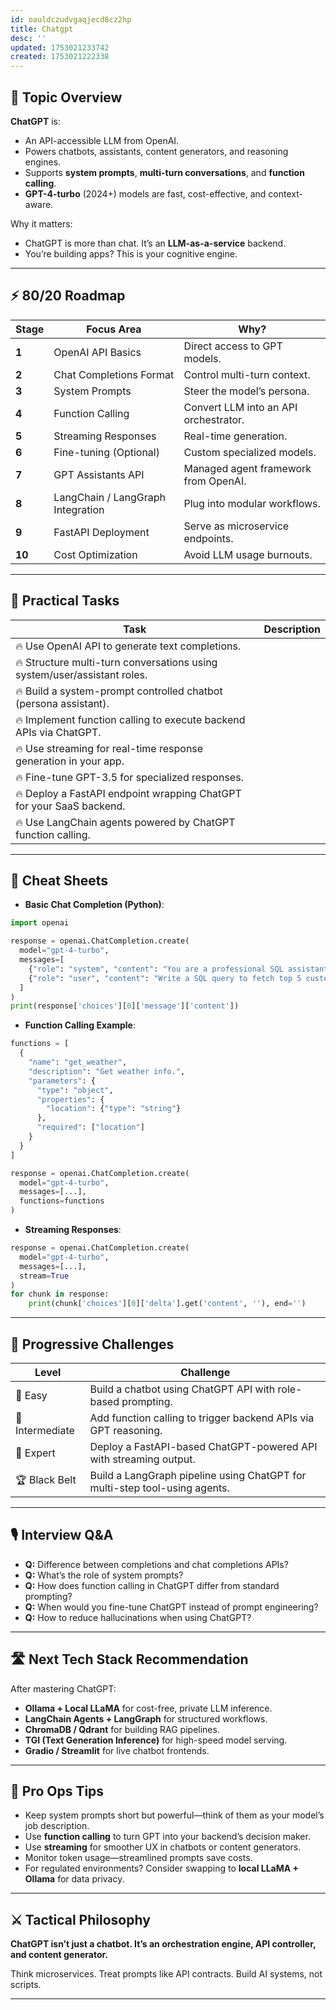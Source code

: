 ```yaml
---
id: oauldczudvgaqjecd8cz2hp
title: Chatgpt
desc: ''
updated: 1753021233742
created: 1753021222338
---
```


## 📌 Topic Overview

**ChatGPT** is:

* An API-accessible LLM from OpenAI.
* Powers chatbots, assistants, content generators, and reasoning engines.
* Supports **system prompts**, **multi-turn conversations**, and **function calling**.
* **GPT-4-turbo** (2024+) models are fast, cost-effective, and context-aware.

Why it matters:

* ChatGPT is more than chat. It’s an **LLM-as-a-service** backend.
* You’re building apps? This is your cognitive engine.

---

## ⚡ 80/20 Roadmap

| Stage  | Focus Area                        | Why?                                  |
| ------ | --------------------------------- | ------------------------------------- |
| **1**  | OpenAI API Basics                 | Direct access to GPT models.          |
| **2**  | Chat Completions Format           | Control multi-turn context.           |
| **3**  | System Prompts                    | Steer the model’s persona.            |
| **4**  | Function Calling                  | Convert LLM into an API orchestrator. |
| **5**  | Streaming Responses               | Real-time generation.                 |
| **6**  | Fine-tuning (Optional)            | Custom specialized models.            |
| **7**  | GPT Assistants API                | Managed agent framework from OpenAI.  |
| **8**  | LangChain / LangGraph Integration | Plug into modular workflows.          |
| **9**  | FastAPI Deployment                | Serve as microservice endpoints.      |
| **10** | Cost Optimization                 | Avoid LLM usage burnouts.             |

---

## 🚀 Practical Tasks

| Task                                                                     | Description |
| ------------------------------------------------------------------------ | ----------- |
| 🔥 Use OpenAI API to generate text completions.                          |             |
| 🔥 Structure multi-turn conversations using system/user/assistant roles. |             |
| 🔥 Build a system-prompt controlled chatbot (persona assistant).         |             |
| 🔥 Implement function calling to execute backend APIs via ChatGPT.       |             |
| 🔥 Use streaming for real-time response generation in your app.          |             |
| 🔥 Fine-tune GPT-3.5 for specialized responses.                          |             |
| 🔥 Deploy a FastAPI endpoint wrapping ChatGPT for your SaaS backend.     |             |
| 🔥 Use LangChain agents powered by ChatGPT function calling.             |             |

---

## 🧾 Cheat Sheets

* **Basic Chat Completion (Python)**:

```python
import openai

response = openai.ChatCompletion.create(
  model="gpt-4-turbo",
  messages=[
    {"role": "system", "content": "You are a professional SQL assistant."},
    {"role": "user", "content": "Write a SQL query to fetch top 5 customers."}
  ]
)
print(response['choices'][0]['message']['content'])
```

* **Function Calling Example**:

```python
functions = [
  {
    "name": "get_weather",
    "description": "Get weather info.",
    "parameters": {
      "type": "object",
      "properties": {
        "location": {"type": "string"}
      },
      "required": ["location"]
    }
  }
]

response = openai.ChatCompletion.create(
  model="gpt-4-turbo",
  messages=[...],
  functions=functions
)
```

* **Streaming Responses**:

```python
response = openai.ChatCompletion.create(
  model="gpt-4-turbo",
  messages=[...],
  stream=True
)
for chunk in response:
    print(chunk['choices'][0]['delta'].get('content', ''), end='')
```

---

## 🎯 Progressive Challenges

| Level           | Challenge                                                                  |
| --------------- | -------------------------------------------------------------------------- |
| 🥉 Easy         | Build a chatbot using ChatGPT API with role-based prompting.               |
| 🥈 Intermediate | Add function calling to trigger backend APIs via GPT reasoning.            |
| 🥇 Expert       | Deploy a FastAPI-based ChatGPT-powered API with streaming output.          |
| 🏆 Black Belt   | Build a LangGraph pipeline using ChatGPT for multi-step tool-using agents. |

---

## 🎙️ Interview Q\&A

* **Q:** Difference between completions and chat completions APIs?
* **Q:** What’s the role of system prompts?
* **Q:** How does function calling in ChatGPT differ from standard prompting?
* **Q:** When would you fine-tune ChatGPT instead of prompt engineering?
* **Q:** How to reduce hallucinations when using ChatGPT?

---

## 🛣️ Next Tech Stack Recommendation

After mastering ChatGPT:

* **Ollama + Local LLaMA** for cost-free, private LLM inference.
* **LangChain Agents + LangGraph** for structured workflows.
* **ChromaDB / Qdrant** for building RAG pipelines.
* **TGI (Text Generation Inference)** for high-speed model serving.
* **Gradio / Streamlit** for live chatbot frontends.

---

## 🎩 Pro Ops Tips

* Keep system prompts short but powerful—think of them as your model’s job description.
* Use **function calling** to turn GPT into your backend’s decision maker.
* Use **streaming** for smoother UX in chatbots or content generators.
* Monitor token usage—streamlined prompts save costs.
* For regulated environments? Consider swapping to **local LLaMA + Ollama** for data privacy.

---

## ⚔️ Tactical Philosophy

**ChatGPT isn’t just a chatbot. It’s an orchestration engine, API controller, and content generator.**

Think microservices. Treat prompts like API contracts. Build AI systems, not scripts.

---
